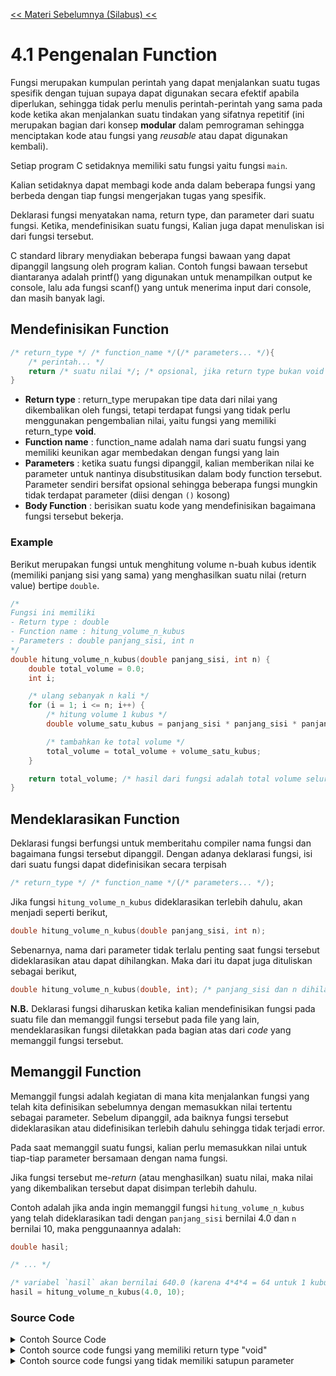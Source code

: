 [<< Materi Sebelumnya (Silabus) <<](../silabus.md)
# 4.1 Pengenalan Function

Fungsi merupakan kumpulan perintah yang dapat menjalankan suatu tugas spesifik dengan tujuan supaya dapat digunakan secara efektif apabila diperlukan, sehingga tidak perlu menulis perintah-perintah yang sama pada kode ketika akan menjalankan suatu tindakan yang sifatnya repetitif (ini merupakan bagian dari konsep **modular** dalam pemrograman sehingga menciptakan kode atau fungsi yang _reusable_ atau dapat digunakan kembali).

Setiap program C setidaknya memiliki satu fungsi yaitu fungsi `main`.

Kalian setidaknya dapat membagi kode anda dalam beberapa fungsi yang berbeda dengan tiap fungsi mengerjakan tugas yang spesifik.

Deklarasi fungsi menyatakan nama, return type, dan parameter dari suatu fungsi. Ketika, mendefinisikan suatu fungsi, Kalian juga dapat menuliskan isi dari fungsi tersebut.

C standard library menydiakan beberapa fungsi bawaan yang dapat dipanggil langsung oleh program kalian. Contoh fungsi bawaan tersebut diantaranya adalah printf() yang digunakan untuk menampilkan output ke console, lalu ada fungsi scanf() yang untuk menerima input dari console, dan masih banyak lagi.

## Mendefinisikan Function

```c
/* return_type */ /* function_name */(/* parameters... */){
	/* perintah... */
	return /* suatu nilai */; /* opsional, jika return type bukan void */
}
```

- __Return type__   : return_type merupakan tipe data dari nilai yang dikembalikan oleh fungsi, tetapi terdapat fungsi yang tidak perlu menggunakan pengembalian nilai, yaitu fungsi yang memiliki return_type **void**.
- __Function name__ : function_name adalah nama dari suatu fungsi yang memiliki keunikan agar membedakan dengan fungsi yang lain
- __Parameters__    : ketika suatu fungsi dipanggil, kalian memberikan nilai ke parameter untuk nantinya disubstitusikan dalam body function tersebut. Parameter sendiri bersifat opsional sehingga beberapa fungsi mungkin tidak terdapat parameter (diisi dengan `()` kosong)
- __Body Function__ : berisikan suatu kode yang mendefinisikan bagaimana fungsi tersebut bekerja.

### Example

Berikut merupakan fungsi untuk menghitung volume n-buah kubus identik (memiliki panjang sisi yang sama) yang menghasilkan suatu nilai (return value) bertipe `double`.

```c
/*
Fungsi ini memiliki
- Return type : double
- Function name : hitung_volume_n_kubus
- Parameters : double panjang_sisi, int n
*/
double hitung_volume_n_kubus(double panjang_sisi, int n) {
	double total_volume = 0.0;
	int i;

	/* ulang sebanyak n kali */
	for (i = 1; i <= n; i++) {
		/* hitung volume 1 kubus */
		double volume_satu_kubus = panjang_sisi * panjang_sisi * panjang_sisi;

		/* tambahkan ke total volume */
		total_volume = total_volume + volume_satu_kubus;
	}

	return total_volume; /* hasil dari fungsi adalah total volume seluruh kubus */
}
```

## Mendeklarasikan Function
Deklarasi fungsi berfungsi untuk memberitahu compiler nama fungsi dan bagaimana fungsi tersebut dipanggil. Dengan adanya deklarasi fungsi, isi dari suatu fungsi dapat didefinisikan secara terpisah

```c
/* return_type */ /* function_name */(/* parameters... */);
```

Jika fungsi `hitung_volume_n_kubus` dideklarasikan terlebih dahulu, akan menjadi seperti berikut,

```c
double hitung_volume_n_kubus(double panjang_sisi, int n);
```

Sebenarnya, nama dari parameter tidak terlalu penting saat fungsi tersebut dideklarasikan atau dapat dihilangkan. Maka dari itu dapat juga dituliskan sebagai berikut,

```c
double hitung_volume_n_kubus(double, int); /* panjang_sisi dan n dihilangkan, tinggal tipe data dari tiap-tiap parameter saja */
```

**N.B.** Deklarasi fungsi diharuskan ketika kalian mendefinisikan fungsi pada suatu file dan memanggil fungsi tersebut pada file yang lain, mendeklarasikan fungsi diletakkan pada bagian atas dari  _code_ yang memanggil fungsi tersebut. 

## Memanggil Function

Memanggil fungsi adalah kegiatan di mana kita menjalankan fungsi yang telah kita definisikan sebelumnya dengan memasukkan nilai tertentu sebagai parameter. Sebelum dipanggil, ada baiknya fungsi tersebut dideklarasikan atau didefinisikan terlebih dahulu sehingga tidak terjadi error.

Pada saat memanggil suatu fungsi, kalian perlu memasukkan nilai untuk tiap-tiap parameter bersamaan dengan nama fungsi.

Jika fungsi tersebut me-*return* (atau menghasilkan) suatu nilai, maka nilai yang dikembalikan tersebut dapat disimpan terlebih dahulu.

Contoh adalah jika anda ingin memanggil fungsi `hitung_volume_n_kubus` yang telah dideklarasikan tadi dengan `panjang_sisi` bernilai 4.0 dan `n` bernilai 10, maka penggunaannya adalah:
```c
double hasil;

/* ... */

/* variabel `hasil` akan bernilai 640.0 (karena 4*4*4 = 64 untuk 1 kubus kemudian dikalikan dengan 10 yaitu 640 */
hasil = hitung_volume_n_kubus(4.0, 10);
```

### Source Code


<details>
<summary>Contoh Source Code</summary>
  
```c
#include <stdio.h>

/* pendeklarasian fungsi */
double hitung_volume_n_kubus(double panjang_sisi, int n); 

int main(){
	double sisi;
	int jumlah;
	double hasil;

	printf("Masukkan panjang sisi kubus: ");
	scanf("%lf", &sisi);

	printf("Masukkan jumlah kubus: ");
	scanf("%d", &jumlah);

	/* pemanggilan fungsi */
	/* nilai yang dimasukkan sebagai parameter adalah variabel `sisi` sebagai panjang_sisi dan `jumlah` sebagai n */
	/* seluruh perintah dalam definisi fungsi hitung_volume_n_kubus kemudian dijalankan dan menghasilkan suatu nilai atau return value yang kemudian disimpan dalam variabel `hasil` */
	hasil = hitung_volume_n_kubus(sisi, jumlah);
	
	printf("Volume total : %f\n", hasil);

	return 0;
}

/* pendefinisian fungsi */
double hitung_volume_n_kubus(double panjang_sisi, int n) {
	double total_volume = 0.0;
	int i;

	/* ulang sebanyak n kali */
	for (i = 1; i <= n; i++) {
		/* hitung volume 1 kubus */
		double volume_satu_kubus = panjang_sisi * panjang_sisi * panjang_sisi;

		/* tambahkan ke total volume */
		total_volume = total_volume + volume_satu_kubus;
	}

	return total_volume; /* hasil dari fungsi adalah total volume seluruh kubus */
}

/*
Output:

Masukkan panjang sisi kubus: 4
Masukkan jumlah kubus: 10
Volume total : 640.000000
*/
```
</details>

<details>
<summary>Contoh source code fungsi yang memiliki return type "void"</summary>

```c
#include <stdio.h>

/* pendeklarasian fungsi */
void quack(int n);

int main(){
    int jumlah;
    
    printf("Masukkan jumlah quack: ");
    scanf("%d", &jumlah);
    
    /* pemanggilan fungsi */
    quack(jumlah);
	
    return 0;
}

/* pendefinisian fungsi */
void quack(int n) {
    int i;
    
    for (i = 1; i <= n; i++) {
        printf("Quack!\n");
    }
}

/*
Output:

Masukkan jumlah quack: 4 
Quack!
Quack!
Quack!
Quack!
*/
```
</details>

<details>
<summary>Contoh source code fungsi yang tidak memiliki satupun parameter</summary>

```c
#include <stdio.h>

/* pendeklarasian fungsi */
void quack_3_kali();

int main(){
	/* pemanggilan fungsi */
	quack_3_kali();

	return 0;
}

/* pendefinisian fungsi */
void quack_3_kali() {
    printf("Quack!\n");
    printf("Quack!\n");
    printf("Quack!\n");
}
```
</details>
